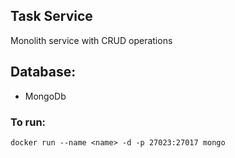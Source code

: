 ## Task Service

Monolith service with CRUD operations

## Database: 
- MongoDb

### To run: 

```
docker run --name <name> -d -p 27023:27017 mongo
```